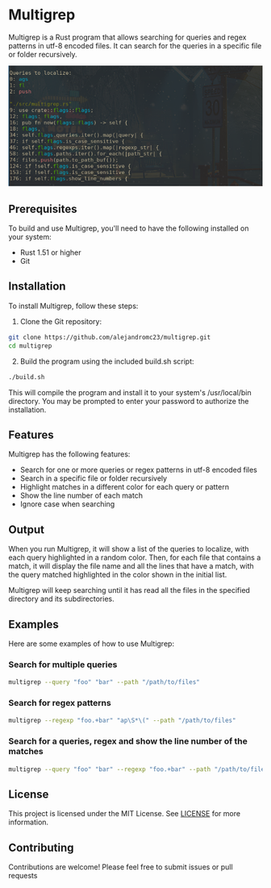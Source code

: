# Multigrep

Multigrep is a Rust program that allows searching for queries and regex patterns in utf-8 encoded files. It can search for the queries in a specific file or folder recursively.

![Screenshot 1](./public/image.png)

## Prerequisites

To build and use Multigrep, you'll need to have the following installed on your system:

- Rust 1.51 or higher
- Git

## Installation

To install Multigrep, follow these steps:

1. Clone the Git repository:

```bash
git clone https://github.com/alejandromc23/multigrep.git
cd multigrep
```
2. Build the program using the included build.sh script:

```bash
./build.sh
```

This will compile the program and install it to your system's /usr/local/bin directory. You may be prompted to enter your password to authorize the installation.

## Features

Multigrep has the following features:

* Search for one or more queries or regex patterns in utf-8 encoded files
* Search in a specific file or folder recursively
* Highlight matches in a different color for each query or pattern
* Show the line number of each match
* Ignore case when searching


## Output

When you run Multigrep, it will show a list of the queries to localize, with each query highlighted in a random color. Then, for each file that contains a match, it will display the file name and all the lines that have a match, with the query matched highlighted in the color shown in the initial list.

Multigrep will keep searching until it has read all the files in the specified directory and its subdirectories.

## Examples

Here are some examples of how to use Multigrep:

### Search for multiple queries

```bash
multigrep --query "foo" "bar" --path "/path/to/files"
```

### Search for regex patterns

```bash
multigrep --regexp "foo.+bar" "ap\S*\(" --path "/path/to/files"
```

### Search for a queries, regex and show the line number of the matches

```bash
multigrep --query "foo" "bar" --regexp "foo.+bar" --path "/path/to/files" --number-line
```

## License

This project is licensed under the MIT License. See [LICENSE](https://github.com/alejandromc23/multigrep/blob/master/LICENSE) for more information.

## Contributing

Contributions are welcome! Please feel free to submit issues or pull requests
